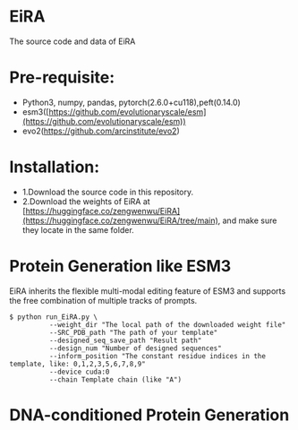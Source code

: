 # EiRA
The source code and data of EiRA

# Pre-requisite:
- Python3, numpy, pandas, pytorch(2.6.0+cu118),peft(0.14.0)
- esm3([https://github.com/evolutionaryscale/esm](https://github.com/evolutionaryscale/esm))
- evo2(https://github.com/arcinstitute/evo2)

# Installation:
- 1.Download the source code in this repository.
- 2.Download the weights of EiRA at [https://huggingface.co/zengwenwu/EiRA](https://huggingface.co/zengwenwu/EiRA/tree/main), and make sure they locate in the same folder.

# Protein Generation like ESM3

EiRA inherits the flexible multi-modal editing feature of ESM3 and supports the free combination of multiple tracks of prompts.

 ```
 $ python run_EiRA.py \
           --weight_dir "The local path of the downloaded weight file"
           --SRC_PDB_path "The path of your template"
           --designed_seq_save_path "Result path"
           --design_num "Number of designed sequences"
           --inform_position "The constant residue indices in the template, like: 0,1,2,3,5,6,7,8,9"
           --device cuda:0
           --chain Template chain (like "A")
```

# DNA-conditioned Protein Generation
